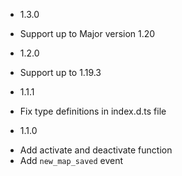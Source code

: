 * 1.3.0
- Support up to Major version 1.20

* 1.2.0
- Support up to 1.19.3

* 1.1.1
- Fix type definitions in index.d.ts file

* 1.1.0
- Add activate and deactivate function
- Add `new_map_saved` event